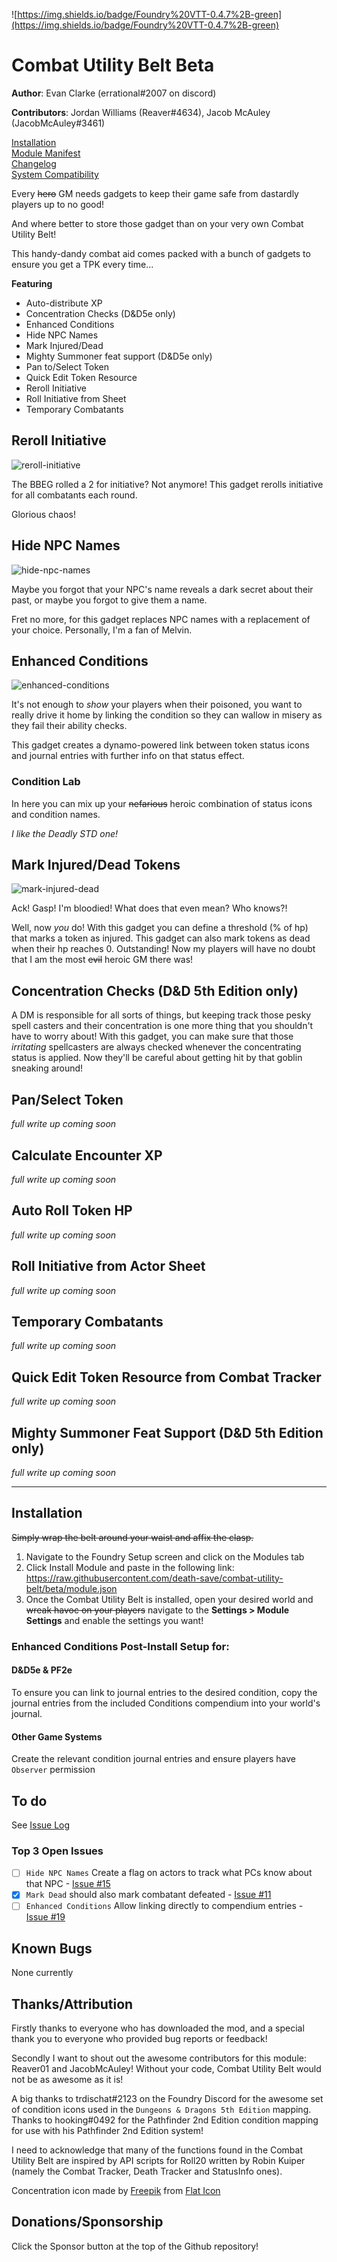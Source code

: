 ![https://img.shields.io/badge/Foundry%20VTT-0.4.7%2B-green](https://img.shields.io/badge/Foundry%20VTT-0.4.7%2B-green)

# Combat Utility Belt **Beta**
**Author**: Evan Clarke (errational#2007 on discord)

**Contributors**: Jordan Williams (Reaver#4634), Jacob McAuley (JacobMcAuley#3461)

[Installation](#Installation)    
[Module Manifest](https://raw.githubusercontent.com/death-save/combat-utility-belt/beta/module.json)    
[Changelog](https://github.com/death-save/combat-utility-belt/blob/beta/CHANGELOG.md)    
[System Compatibility](https://docs.google.com/spreadsheets/d/1DUFZb7DniTJYNPXgHYpU5RGfB1p6qY7q8JxUAG4N9hU/edit?usp=sharing)

Every ~~hero~~ GM needs gadgets to keep their game safe from dastardly players up to no good!

And where better to store those gadget than on your very own Combat Utility Belt!

This handy-dandy combat aid comes packed with a bunch of gadgets to ensure you get a TPK every time...

**Featuring**
* Auto-distribute XP
* Concentration Checks (D&D5e only)
* Enhanced Conditions
* Hide NPC Names
* Mark Injured/Dead
* Mighty Summoner feat support (D&D5e only)
* Pan to/Select Token
* Quick Edit Token Resource
* Reroll Initiative
* Roll Initiative from Sheet
* Temporary Combatants


 ## Reroll Initiative

![reroll-initiative](https://github.com/death-save/media/blob/master/combat-utility-belt/reroll-initiative.gif)

 The BBEG rolled a 2 for initiative? Not anymore! This gadget rerolls initiative for all combatants each round.

 Glorious chaos!

 ## Hide NPC Names

![hide-npc-names](https://github.com/death-save/media/blob/master/combat-utility-belt/hide-npc-names.gif)

 Maybe you forgot that your NPC's name reveals a dark secret about their past, or maybe you forgot to give them a name.

 Fret no more, for this gadget replaces NPC names with a replacement of your choice. Personally, I'm a fan of Melvin.

 ## Enhanced Conditions

 ![enhanced-conditions](https://github.com/death-save/media/blob/master/combat-utility-belt/enhanced-conditions.gif)

 It's not enough to *show* your players when their poisoned, you want to really drive it  home by linking the condition so they can wallow in misery as they fail their ability checks.

 This gadget creates a dynamo-powered link between token status icons and journal entries with further info on that status effect.

 ### Condition Lab

 In here you can mix up your ~~nefarious~~ heroic combination of status icons and condition names.

 *I like the Deadly STD one!*

 ## Mark Injured/Dead Tokens

![mark-injured-dead](https://github.com/death-save/media/blob/master/combat-utility-belt/mark-injured-dead.gif)

 Ack! Gasp! I'm bloodied! What does that even mean? Who knows?!

 Well, now *you* do! With this gadget you can define a threshold (% of hp) that marks a token as injured. This gadget can also mark tokens as dead when their hp reaches 0. Outstanding! Now my players will have no doubt that I am the most ~~evil~~ heroic GM there was!

## Concentration Checks (D&D 5th Edition only)

A DM is responsible for all sorts of things, but keeping track those pesky spell casters and their concentration is one more thing that you shouldn't have to worry about! With this gadget, you can make sure that those *irritating* spellcasters are always checked whenever the concentrating status is applied. Now they'll be careful about getting hit by that goblin sneaking around!

## Pan/Select Token
*full write up coming soon*

## Calculate Encounter XP
*full write up coming soon*

## Auto Roll Token HP
*full write up coming soon*

## Roll Initiative from Actor Sheet
*full write up coming soon*

## Temporary Combatants
*full write up coming soon*

## Quick Edit Token Resource from Combat Tracker
*full write up coming soon*

## Mighty Summoner Feat Support (D&D 5th Edition only)
*full write up coming soon*


---

## Installation

~~Simply wrap the belt around your waist and affix the clasp.~~

1. Navigate to the Foundry Setup screen and click on the Modules tab
2. Click Install Module and paste in the following link: https://raw.githubusercontent.com/death-save/combat-utility-belt/beta/module.json
3. Once the Combat Utility Belt is installed, open your desired world and ~~wreak havoc on your players~~ navigate to the **Settings > Module Settings** and enable the settings you want!

### Enhanced Conditions Post-Install Setup for:
#### D&D5e & PF2e
To ensure you can link to journal entries to the desired condition, copy the journal entries from the included Conditions compendium into your world's journal.

#### Other Game Systems
Create the relevant condition journal entries and ensure players have `Observer` permission

## To do
See [Issue Log](https://github.com/death-save/combat-utility-belt/issues) 

### Top 3 Open Issues
- [ ] `Hide NPC Names` Create a flag on actors to track what PCs know about that NPC - [Issue #15](https://github.com/death-save/combat-utility-belt/issues/15)
- [X] `Mark Dead` should also mark combatant defeated - [Issue #11](https://github.com/death-save/combat-utility-belt/issues/11)
- [ ] `Enhanced Conditions` Allow linking directly to compendium entries - [Issue #19](https://github.com/death-save/combat-utility-belt/issues/19)

## Known Bugs
None currently

## Thanks/Attribution
Firstly thanks to everyone who has downloaded the mod, and a special thank you to everyone who provided bug reports or feedback!

Secondly I want to shout out the awesome contributors for this module: Reaver01 and JacobMcAuley! Without your code, Combat Utility Belt would not be as awesome as it is!

A big thanks to trdischat#2123 on the Foundry Discord for the awesome set of condition icons used in the `Dungeons & Dragons 5th Edition` mapping.
Thanks to hooking#0492 for the Pathfinder 2nd Edition condition mapping for use with his Pathfinder 2nd Edition system!

I need to acknowledge that many of the functions found in the Combat Utility Belt are inspired by API scripts for Roll20 written by Robin Kuiper (namely the Combat Tracker, Death Tracker and StatusInfo ones).

Concentration icon made by [Freepik](https://www.flaticon.com/authors/freepik) from [Flat Icon](www.flaticon.com)

## Donations/Sponsorship
Click the Sponsor button at the top of the Github repository!
